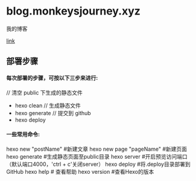 # blog.monkeysjourney.xyz
我的博客

[link](https://blog.monkeysjourney.xyz/)

## 部署步骤

#### 每次部署的步骤，可按以下三步来进行:
// 清空 public 下生成的静态文件
* hexo clean
// 生成静态文件
* hexo generate
// 提交到 github
* hexo deploy


#### 一些常用命令:
hexo new "postName" #新建文章
hexo new page "pageName" #新建页面
hexo generate #生成静态页面至public目录
hexo server #开启预览访问端口（默认端口4000，'ctrl + c'关闭server）
hexo deploy #将.deploy目录部署到GitHub
hexo help # 查看帮助
hexo version #查看Hexo的版本